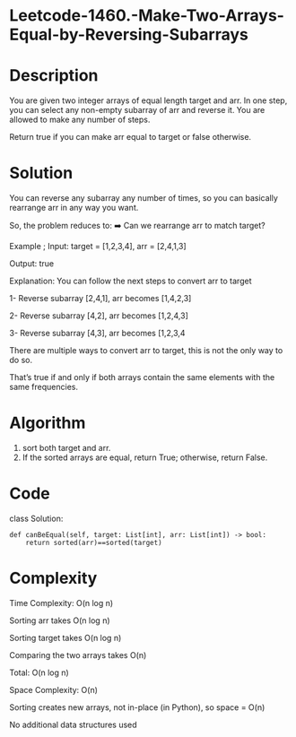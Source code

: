 # Leetcode-1460.-Make-Two-Arrays-Equal-by-Reversing-Subarrays
# Description
You are given two integer arrays of equal length target and arr. In one step, you can select any non-empty subarray of arr and reverse it. You are allowed to make any number of steps.

Return true if you can make arr equal to target or false otherwise.

# Solution
You can reverse any subarray any number of times, so you can basically rearrange arr in any way you want.

So, the problem reduces to:
➡️ Can we rearrange arr to match target?

Example ;
Input: target = [1,2,3,4], arr = [2,4,1,3]

Output: true

Explanation: You can follow the next steps to convert arr to target

1- Reverse subarray [2,4,1], arr becomes [1,4,2,3]


2- Reverse subarray [4,2], arr becomes [1,2,4,3]

3- Reverse subarray [4,3], arr becomes [1,2,3,4

There are multiple ways to convert arr to target, this is not the only way to do so.

That’s true if and only if both arrays contain the same elements with the same frequencies.
# Algorithm
1. sort both target and arr.
2. If the sorted arrays are equal, return True; otherwise, return False.
# Code
class Solution:

    def canBeEqual(self, target: List[int], arr: List[int]) -> bool:
        return sorted(arr)==sorted(target)
# Complexity
 Time Complexity: O(n log n)
 
Sorting arr takes O(n log n)

Sorting target takes O(n log n)

Comparing the two arrays takes O(n)

Total: O(n log n)

Space Complexity: O(n)

Sorting creates new arrays, not in-place (in Python), so space = O(n)

No additional data structures used

